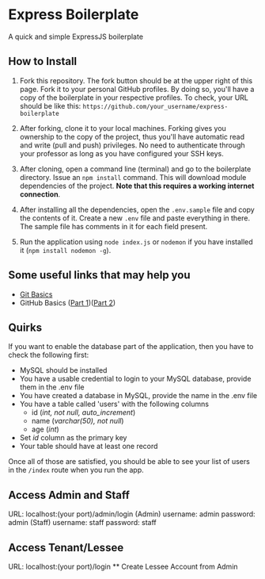 # Express Boilerplate
A quick and simple ExpressJS boilerplate 

## How to Install
1. Fork this repository. The fork button should be at the upper right of this page. Fork it to your personal GitHub profiles. By doing so, you'll have a copy of the boilerplate in your respective profiles. To check, your URL should be like this: `https://github.com/your_username/express-boilerplate`

2. After forking, clone it to your local machines. Forking gives you ownership to the copy of the project, thus you'll have automatic read and write (pull and push) privileges. No need to authenticate through your professor as long as you have configured your SSH keys.

3. After cloning, open a command line (terminal) and go to the boilerplate directory. Issue an `npm install` command. This will download module dependencies of the project. **Note that this requires a working internet connection**.

4. After installing all the dependencies, open the `.env.sample` file and copy the contents of it. Create a new `.env` file and paste everything in there. The sample file has comments in it for each field present.

5. Run the application using `node index.js` or `nodemon` if you have installed it (`npm install nodemon -g`).

## Some useful links that may help you
- [Git Basics](https://rogerdudler.github.io/git-guide/)
- GitHub Basics ([Part 1](https://readwrite.com/2013/09/30/understanding-github-a-journey-for-beginners-part-1/))([Part 2](https://readwrite.com/2013/10/02/github-for-beginners-part-2/))

## Quirks

If you want to enable the database part of the application, then you have to check the following first:
- MySQL should be installed
- You have a usable credential to login to your MySQL database, provide them in the .env file
- You have created a database in MySQL, provide the name in the .env file
- You have a table called 'users' with the following columns
    - id (*int, not null, auto_increment*)
    - name (*varchar(50), not null*)
    - age (*int*)
- Set *id* column as the primary key
- Your table should have at least one record

Once all of those are satisfied, you should be able to see your list of users in the `/index` route when you run the app.

## Access Admin and Staff

URL: localhost:(your port)/admin/login
(Admin)
username: admin
password: admin
(Staff)
username: staff
password: staff
## Access Tenant/Lessee

URL: localhost:(your port)/login
** Create Lessee Account from Admin
